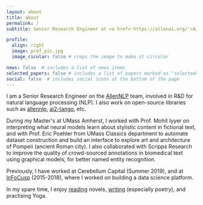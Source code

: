 ```yaml
---
layout: about
title: about
permalink: /
subtitle: Senior Research Engineer at <a href='https://allenai.org/'>AI2</a>.

profile:
  align: right
  image: prof_pic.jpg
  image_cicular: false # crops the image to make it circular

news: false  # includes a list of news items
selected_papers: false # includes a list of papers marked as "selected={true}"
social: false  # includes social icons at the bottom of the page
---
```


I am a Senior Research Engineer on the [AllenNLP](https://allennlp.org/) team, involved in R&D for natural language processing (NLP). I also work on open-source libraries such as [allennlp](https://github.com/allenai/allennlp), [ai2-tango](https://github.com/allenai/tango), etc. 

During my Master's at UMass Amherst, I worked with Prof. Mohit Iyyer on interpreting what neural models learn about stylistic content in fictional text, and with Prof. Eric Poehler from UMass Classics department to automate dataset construction and build an interface to explore art and architecture of Pompeii (ancient Roman city). I also collaborated with Scripps Research to improve the quality of crowd-sourced annotations in biomedical text using graphical models, for better named entity recognition.

Previously, I have worked at Cerebellum Capital (Summer 2019), and at [InFoCusp](https://infocusp.in) (2015-2018), where I worked on building a data science platform.

In my spare time, I enjoy [reading](/reading) novels, [writing]({{site.wordpress_url}}) (especially poetry), and practising Yoga.
